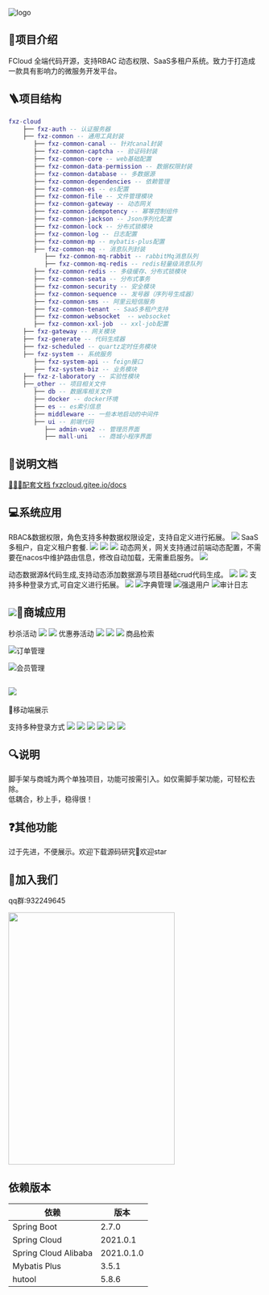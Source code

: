 ![logo](https://minio.pigx.vip/oss/2022/08/T4LHAz.svg)
##  🚀项目介绍
 FCloud 全端代码开源，支持RBAC 动态权限、SaaS多租户系统。致力于打造成一款具有影响力的微服务开发平台。
 

## 🪜项目结构
```lua
fxz-cloud 
    ├── fxz-auth -- 认证服务器
    ├── fxz-common -- 通用工具封装
       ├── fxz-common-canal -- 针对canal封装
       ├── fxz-common-captcha -- 验证码封装
       ├── fxz-common-core -- web基础配置
       ├── fxz-common-data-permission -- 数据权限封装
       ├── fxz-common-database -- 多数据源
       ├── fxz-common-dependencies -- 依赖管理
       ├── fxz-common-es -- es配置
       ├── fxz-common-file -- 文件管理模块
       ├── fxz-common-gateway -- 动态网关
       ├── fxz-common-idempotency -- 幂等控制组件
       ├── fxz-common-jackson -- Json序列化配置
       ├── fxz-common-lock -- 分布式锁模块
       ├── fxz-common-log -- 日志配置
       ├── fxz-common-mp -- mybatis-plus配置
       ├── fxz-common-mq -- 消息队列封装
          ├── fxz-common-mq-rabbit -- rabbitMq消息队列
          ├── fxz-common-mq-redis -- redis轻量级消息队列
       ├── fxz-common-redis -- 多级缓存、分布式锁模块
       ├── fxz-common-seata -- 分布式事务
       ├── fxz-common-security -- 安全模块
       ├── fxz-common-sequence -- 发号器（序列号生成器）
       ├── fxz-common-sms -- 阿里云短信服务
       ├── fxz-common-tenant -- SaaS多租户支持
       ├── fxz-common-websocket  -- websocket
       ├── fxz-common-xxl-job  -- xxl-job配置
    ├── fxz-gateway -- 网关模块
    ├── fxz-generate -- 代码生成器
    ├── fxz-scheduled -- quartz定时任务模块
    ├── fxz-system -- 系统服务
       ├── fxz-system-api -- feign接口
       ├── fxz-system-biz -- 业务模块
    ├── fxz-z-laboratory -- 实验性模块
    ├──_other -- 项目相关文件
       ├── db -- 数据库相关文件
       ├── docker -- docker环境
       ├── es -- es索引信息   
       ├── middleware -- 一些本地启动的中间件
       ├── ui -- 前端代码
          ├── admin-vue2 -- 管理员界面
          ├── mall-uni   -- 商城小程序界面
```

## 🍬说明文档
[🍓🍓🍓配套文档 fxzcloud.gitee.io/docs](https://fxzcloud.gitee.io/docs/)


## 💻系统应用
RBAC&数据权限，角色支持多种数据权限设定，支持自定义进行拓展。
![](https://minio.pigx.vip/oss/2022/09/2f0YJk.png)
SaaS多租户，自定义租户套餐.
![](https://minio.pigx.vip/oss/2022/10/vpuDaz.png)
![](https://minio.pigx.vip/oss/2022/10/TivOOd.png)
![](https://minio.pigx.vip/oss/2022/10/OmxgtF.png)
动态网关，网关支持通过前端动态配置，不需要在nacos中维护路由信息，修改自动加载，无需重启服务。
![](https://minio.pigx.vip/oss/2022/09/PxMBNC.png)

动态数据源&代码生成,支持动态添加数据源与项目基础crud代码生成。
![](https://minio.pigx.vip/oss/2022/09/LpRdJs.png)
![](https://minio.pigx.vip/oss/2022/09/aMfUqv.png)
支持多种登录方式,可自定义进行拓展。
![](https://minio.pigx.vip/oss/2022/09/76RYJu.png)
![](https://minio.pigx.vip/oss/2022/10/DseL2p.png)字典管理
![](https://minio.pigx.vip/oss/2022/09/sj2R4y.png)强退用户
![](https://minio.pigx.vip/oss/2022/09/FKsSGc.png)审计日志

## ![](https://minio.pigx.vip/oss/2022/09/kBIASc.png)🎁商城应用

秒杀活动
![](https://minio.pigx.vip/oss/2022/09/qAFJUh.png)
![](https://minio.pigx.vip/oss/2022/09/89RNFg.png)
优惠券活动
![](https://minio.pigx.vip/oss/2022/09/bHjYjU.png)
![](https://minio.pigx.vip/oss/2022/09/bGSyKP.png)
![](https://minio.pigx.vip/oss/2022/09/tpMtYV.png)
商品检索

![](https://minio.pigx.vip/oss/2022/09/BSJsJU.png)订单管理

![](https://minio.pigx.vip/oss/2022/09/d0EG2h.png)会员管理

## ![](https://minio.pigx.vip/oss/2022/09/S7DRyz.png)
📱移动端展示

支持多种登录方式
![](https://minio.pigx.vip/oss/2022/09/7POcE0.png)
![](https://minio.pigx.vip/oss/2022/09/I86DRb.png)
![](https://minio.pigx.vip/oss/2022/09/I28W9e.png)
![](https://minio.pigx.vip/oss/2022/09/QPGuiC.png)
![](https://minio.pigx.vip/oss/2022/09/DswHAG.png)
![](https://minio.pigx.vip/oss/2022/09/y04bpB.png)
## 🔍说明
脚手架与商城为两个单独项目，功能可按需引入。如仅需脚手架功能，可轻松去除。<br/>
低耦合，秒上手，稳得很！
## ❓其他功能
过于先进，不便展示。欢迎下载源码研究🧐欢迎star
## 🍺加入我们
qq群:932249645
<p>
<img src="https://minio.pigx.vip/oss/2022/07/FcAxsd.jpg" width = "330" height = "500"/>
</p>

## 依赖版本

| 依赖                   | 版本         |
| ---------------------- |------------|
| Spring Boot            | 2.7.0      |
| Spring Cloud           | 2021.0.1   |
| Spring Cloud Alibaba   | 2021.0.1.0 |
| Mybatis Plus           | 3.5.1      |
| hutool                 | 5.8.6      |